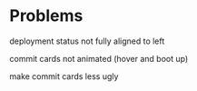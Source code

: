 # Problems

deployment status not fully aligned to left

commit cards not animated (hover and boot up)

make commit cards less ugly
